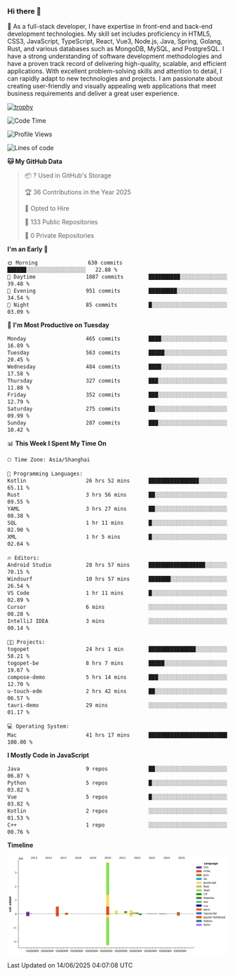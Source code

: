 ### Hi there 👋

🌱 As a full-stack developer, I have expertise in front-end and back-end development technologies. My skill set includes proficiency in HTML5, CSS3, JavaScript, TypeScript, React, Vue3, Node.js, Java, Spring, Golang, Rust, and various databases such as MongoDB, MySQL, and PostgreSQL. I have a strong understanding of software development methodologies and have a proven track record of delivering high-quality, scalable, and efficient applications. With excellent problem-solving skills and attention to detail, I can rapidly adapt to new technologies and projects. I am passionate about creating user-friendly and visually appealing web applications that meet business requirements and deliver a great user experience.

[![trophy](https://github-profile-trophy.vercel.app/?username=elton&rank=SECRET,SSS,SS,S,AAA,AA,A&theme=onedark&no-frame=true&margin-w=10)](https://github.com/ryo-ma/github-profile-trophy)

<!--START_SECTION:waka-->
![Code Time](http://img.shields.io/badge/Code%20Time-1%2C720%20hrs%2012%20mins-blue)

![Profile Views](http://img.shields.io/badge/Profile%20Views-0-blue)

![Lines of code](https://img.shields.io/badge/From%20Hello%20World%20I%27ve%20Written-5.7%20million%20lines%20of%20code-blue)

**🐱 My GitHub Data** 

> 📦 ? Used in GitHub's Storage 
 > 
> 🏆 36 Contributions in the Year 2025
 > 
> 💼 Opted to Hire
 > 
> 📜 133 Public Repositories 
 > 
> 🔑 0 Private Repositories 
 > 
**I'm an Early 🐤** 

```text
🌞 Morning                630 commits         ██████░░░░░░░░░░░░░░░░░░░   22.88 % 
🌆 Daytime                1087 commits        ██████████░░░░░░░░░░░░░░░   39.48 % 
🌃 Evening                951 commits         █████████░░░░░░░░░░░░░░░░   34.54 % 
🌙 Night                  85 commits          █░░░░░░░░░░░░░░░░░░░░░░░░   03.09 % 
```
📅 **I'm Most Productive on Tuesday** 

```text
Monday                   465 commits         ████░░░░░░░░░░░░░░░░░░░░░   16.89 % 
Tuesday                  563 commits         █████░░░░░░░░░░░░░░░░░░░░   20.45 % 
Wednesday                484 commits         ████░░░░░░░░░░░░░░░░░░░░░   17.58 % 
Thursday                 327 commits         ███░░░░░░░░░░░░░░░░░░░░░░   11.88 % 
Friday                   352 commits         ███░░░░░░░░░░░░░░░░░░░░░░   12.79 % 
Saturday                 275 commits         ██░░░░░░░░░░░░░░░░░░░░░░░   09.99 % 
Sunday                   287 commits         ███░░░░░░░░░░░░░░░░░░░░░░   10.42 % 
```


📊 **This Week I Spent My Time On** 

```text
🕑︎ Time Zone: Asia/Shanghai

💬 Programming Languages: 
Kotlin                   26 hrs 52 mins      ████████████████░░░░░░░░░   65.11 % 
Rust                     3 hrs 56 mins       ██░░░░░░░░░░░░░░░░░░░░░░░   09.55 % 
YAML                     3 hrs 27 mins       ██░░░░░░░░░░░░░░░░░░░░░░░   08.38 % 
SQL                      1 hr 11 mins        █░░░░░░░░░░░░░░░░░░░░░░░░   02.90 % 
XML                      1 hr 5 mins         █░░░░░░░░░░░░░░░░░░░░░░░░   02.64 % 

🔥 Editors: 
Android Studio           28 hrs 57 mins      ██████████████████░░░░░░░   70.15 % 
Windsurf                 10 hrs 57 mins      ███████░░░░░░░░░░░░░░░░░░   26.54 % 
VS Code                  1 hr 11 mins        █░░░░░░░░░░░░░░░░░░░░░░░░   02.89 % 
Cursor                   6 mins              ░░░░░░░░░░░░░░░░░░░░░░░░░   00.28 % 
IntelliJ IDEA            3 mins              ░░░░░░░░░░░░░░░░░░░░░░░░░   00.14 % 

🐱‍💻 Projects: 
togopet                  24 hrs 1 min        ███████████████░░░░░░░░░░   58.21 % 
togopet-be               8 hrs 7 mins        █████░░░░░░░░░░░░░░░░░░░░   19.67 % 
compose-demo             5 hrs 14 mins       ███░░░░░░░░░░░░░░░░░░░░░░   12.70 % 
u-touch-edm              2 hrs 42 mins       ██░░░░░░░░░░░░░░░░░░░░░░░   06.57 % 
tauri-demo               29 mins             ░░░░░░░░░░░░░░░░░░░░░░░░░   01.17 % 

💻 Operating System: 
Mac                      41 hrs 17 mins      █████████████████████████   100.00 % 
```

**I Mostly Code in JavaScript** 

```text
Java                     9 repos             ██░░░░░░░░░░░░░░░░░░░░░░░   06.87 % 
Python                   5 repos             █░░░░░░░░░░░░░░░░░░░░░░░░   03.82 % 
Vue                      5 repos             █░░░░░░░░░░░░░░░░░░░░░░░░   03.82 % 
Kotlin                   2 repos             ░░░░░░░░░░░░░░░░░░░░░░░░░   01.53 % 
C++                      1 repo              ░░░░░░░░░░░░░░░░░░░░░░░░░   00.76 % 
```



**Timeline**

![Lines of Code chart](https://raw.githubusercontent.com/elton/elton/main/assets/bar_graph.png)


 Last Updated on 14/06/2025 04:07:08 UTC
<!--END_SECTION:waka-->

<!--
**elton/elton** is a ✨ _special_ ✨ repository because its `README.md` (this file) appears on your GitHub profile.

Here are some ideas to get you started:

- 🔭 I’m currently working on ...
- 🌱 I’m currently learning ...
- 👯 I’m looking to collaborate on ...
- 🤔 I’m looking for help with ...
- 💬 Ask me about ...
- 📫 How to reach me: ...
- 😄 Pronouns: ...
- ⚡ Fun fact: ...
-->
